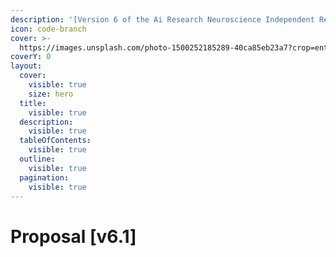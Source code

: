 ```yaml
---
description: '[Version 6 of the Ai Research Neuroscience Independent Research]'
icon: code-branch
cover: >-
  https://images.unsplash.com/photo-1500252185289-40ca85eb23a7?crop=entropy&cs=srgb&fm=jpg&ixid=M3wxOTcwMjR8MHwxfHNlYXJjaHwxfHxzaXh8ZW58MHx8fHwxNzMwMzI2MTQ2fDA&ixlib=rb-4.0.3&q=85
coverY: 0
layout:
  cover:
    visible: true
    size: hero
  title:
    visible: true
  description:
    visible: true
  tableOfContents:
    visible: true
  outline:
    visible: true
  pagination:
    visible: true
---
```


# Proposal \[v6.1]


